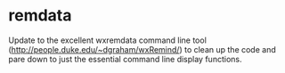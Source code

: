 # remdata

Update to the excellent wxremdata command line tool (http://people.duke.edu/~dgraham/wxRemind/) to clean up the code and pare down to just the essential command line display functions.
